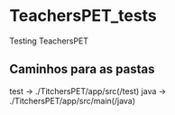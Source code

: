 # TeachersPET_tests
Testing TeachersPET

## Caminhos para as pastas

test -> ./TitchersPET/app/src(/test)
java -> ./TitchersPET/app/src/main(/java)
